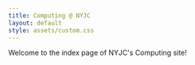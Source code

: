 ```yaml
---
title: Computing @ NYJC
layout: default
style: assets/custom.css
---
```


Welcome to the index page of NYJC's Computing site!
